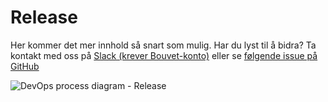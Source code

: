 # Release

<div className="row category-into">
    <div className="column">
        <p>
            Her kommer det mer innhold så snart som mulig. Har du lyst til å bidra? Ta kontakt med oss på <a href="https://bouvet.slack.com/archives/C0447R83U6M">Slack (krever Bouvet-konto)</a> eller se <a href="https://github.com/bouvet/sikkerhet.bouvet.no/issues/22">følgende issue på GitHub</a>
        </p>
    </div>
    <div className="column">
        <img alt="DevOps process diagram - Release" src="/img/devops_release.svg"/>
    </div>
</div>
